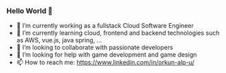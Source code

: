 ### Hello World 👋
- 🔭 I’m currently working as a fullstack Cloud Software Engineer
- 🌱 I’m currently learning cloud, frontend and backend technologies such as AWS, vue.js, java spring, ...
- 👯 I’m looking to collaborate with passionate developers
- 🤔 I’m looking for help with game development and game design
- 📫 How to reach me: https://www.linkedin.com/in/orkun-alp-u/

<!--
**oaunlu/oaunlu** is a ✨ _special_ ✨ repository because its `README.md` (this file) appears on your GitHub profile.

Here are some ideas to get you started:

- 🔭 I’m currently working on ...
- 🌱 I’m currently learning ...
- 👯 I’m looking to collaborate on ...
- 🤔 I’m looking for help with ...
- 💬 Ask me about ...
- 📫 How to reach me: ...
- 😄 Pronouns: ...
- ⚡ Fun fact: ...
-->
